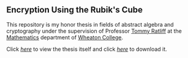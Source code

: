 ## Encryption Using the Rubik's Cube
This repository is my honor thesis in fields of abstract algebra and cryptography under the supervision of Professor [Tommy Ratliff](https://wheatoncollege.edu/academics/faculty-directory/tommy-ratliff/) at the [Mathematics](https://wheatoncollege.edu/academics/programs/mathematics/) department of [Wheaton College](https://wheatoncollege.edu).

Click [*here*](https://github.com/Weiqi97/Honor-Thesis/blob/master/content/main.pdf) to view the thesis itself and click [*here*](https://github.com/Weiqi97/Honor-Thesis/raw/master/content/main.pdf) to download it.

